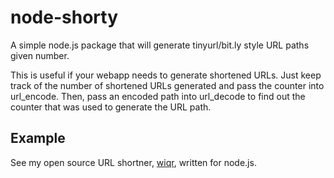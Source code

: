 # node-shorty

A simple node.js package that will generate tinyurl/bit.ly style URL paths given number.

This is useful if your webapp needs to generate shortened URLs. Just keep track of the number of shortened URLs generated and pass the counter into url\_encode. Then, pass an encoded path into url\_decode to find out the counter that was used to generate the URL path.

## Example

See my open source URL shortner, [wiqr](http://github.com/JonAbrams/wiqr), written for node.js.
